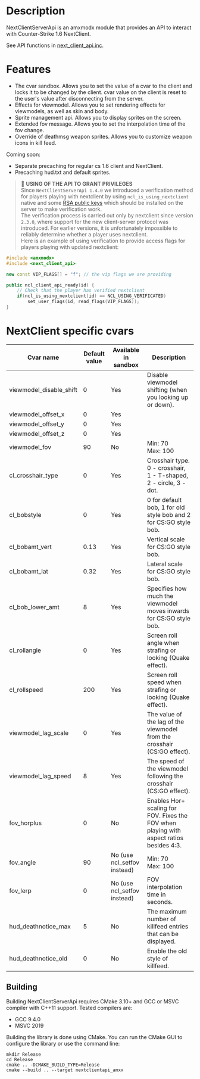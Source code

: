 # Description
NextClientServerApi is an amxmodx module that provides an API to interact with Counter-Strike 1.6 NextClient.

See API functions in [next_client_api.inc](https://github.com/Next21Team/NextClientServerApi/blob/main/addons/amxmodx/scripting/include/next_client_api.inc).

# Features

- The cvar sandbox. Allows you to set the value of a cvar to the client and locks it to be changed by the client. cvar value on the client is reset to the user's value after disconnecting from the server.
- Effects for viewmodel. Allows you to set rendering effects for viewmodels, as well as skin and body.
- Sprite management api. Allows you to display sprites on the screen.
- Extended fov message. Allows you to set the interpolation time of the fov change.
- Override of deathmsg weapon sprites. Allows you to customize weapon icons in kill feed.

Coming soon:
- Separate precaching for regular cs 1.6 client and NextClient.
- Precaching hud.txt and default sprites.

> 💎 **USING OF THE API TO GRANT PRIVILEGES** <br />
Since `NextClientServerApi 1.4.0` we introduced a verification method for players playing with nextclient by using `ncl_is_using_nextclient` native and some [RSA public keys](https://github.com/CS-NextClient/NextClientServerApi/tree/main/addons/amxmodx/data/nextclient_api/pkeys) which should be installed on the server to make verification work.<br />
The verification process is carried out only by nextclient since version `2.3.0`, where support for the new client-server protocol was introduced. For earlier versions, it is unfortunately impossible to reliably determine whether a player uses nextclient.<br />
Here is an example of using verification to provide access flags for players playing with updated nextclient:
```c++
#include <amxmodx>
#include <next_client_api>

new const VIP_FLAGS[] = "f"; // the vip flags we are providing

public ncl_client_api_ready(id) {
	// Check that the player has verified nextclient
	if(ncl_is_using_nextclient(id) == NCL_USING_VERIFICATED)
		set_user_flags(id, read_flags(VIP_FLAGS));
}
```

# NextClient specific cvars

| Cvar name | Default value | Available in sandbox | Description |
| --- | --- | --- | --- |
| viewmodel_disable_shift | 0 | Yes | Disable viewmodel shifting (when you looking up or down). |
| viewmodel_offset_x | 0 | Yes |  |
| viewmodel_offset_y | 0 | Yes |  |
| viewmodel_offset_z | 0 | Yes |  |
| viewmodel_fov | 90 | No | Min: 70<br/>Max: 100 |
| cl_crosshair_type | 0 | Yes | Crosshair type. 0 - crosshair, 1 - T-shaped, 2 - circle, 3 - dot. |
| cl_bobstyle | 0 | Yes | 0 for default bob, 1 for old style bob and 2 for CS:GO style bob. |
| cl_bobamt_vert | 0\.13 | Yes | Vertical scale for CS:GO style bob. |
| cl_bobamt_lat | 0\.32 | Yes | Lateral scale for CS:GO style bob. |
| cl_bob_lower_amt | 8 | Yes | Specifies how much the viewmodel moves inwards for CS:GO style bob. |
| cl_rollangle | 0 | Yes | Screen roll angle when strafing or looking (Quake effect). |
| cl_rollspeed | 200 | Yes | Screen roll speed when strafing or looking (Quake effect). |
| viewmodel_lag_scale | 0 | Yes | The value of the lag of the viewmodel from the crosshair (CS:GO effect). |
| viewmodel_lag_speed | 8 | Yes | The speed of the viewmodel following the crosshair (CS:GO effect). |
| fov_horplus | 0 | No | Enables Hor+ scaling for FOV. Fixes the FOV when playing with aspect ratios besides 4:3. |
| fov_angle | 90 | No (use ncl_setfov instead) | Min: 70<br/>Max: 100 |
| fov_lerp | 0 | No (use ncl_setfov instead) | FOV interpolation time in seconds. |
| hud_deathnotice_max | 5 | No | The maximum number of killfeed entries that can be displayed. |
| hud_deathnotice_old | 0 | No | Enable the old style of killfeed. |


## Building

Building NextClientServerApi requires CMake 3.10+ and GCC or MSVC compiler with C++11 support. Tested compilers are:

* GCC 9.4.0
* MSVC 2019

Building the library is done using CMake. You can run the CMake GUI to configure the library or use the command line:

```
mkdir Release
cd Release
cmake .. -DCMAKE_BUILD_TYPE=Release
cmake --build .. --target nextclientapi_amxx
```
